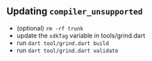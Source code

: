 ## Updating `compiler_unsupported`

- (optional) `rm -rf trunk`
- update the `sdkTag` variable in tools/grind.dart
- run `dart tool/grind.dart build`
- run `dart tool/grind.dart validate`

